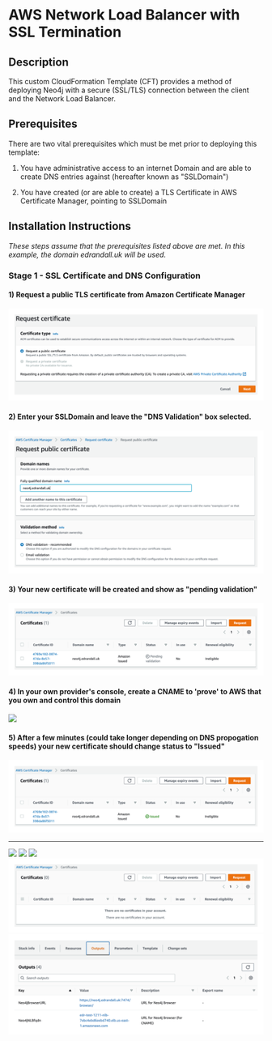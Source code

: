 # AWS Network Load Balancer with SSL Termination

## Description

This custom CloudFormation Template (CFT) provides a method of deploying Neo4j with a secure (SSL/TLS) connection between the client and the Network Load Balancer.

## Prerequisites

There are two vital prerequisites which must be met prior to deploying this template:

1) You have administrative access to an internet Domain and are able to create DNS entries against (hereafter known as "SSLDomain")

2) You have created (or are able to create) a TLS Certificate in AWS Certificate Manager, pointing to SSLDomain

## Installation Instructions

_These steps assume that the prerequisites listed above are met.  In this example, the domain edrandall.uk will be used._

### Stage 1 - SSL Certificate and DNS Configuration

#### 1) Request a public TLS certificate from Amazon Certificate Manager
![](images/request-certificate.png?raw=true)

#### 2) Enter your SSLDomain and leave the "DNS Validation" box selected.
![](images/request-public-certificate.png?raw=true)

#### 3) Your new certificate will be created and show as "pending validation"
![](images/cert-pending-validation.png?raw=true)

#### 4) In your own provider's console, create a CNAME to 'prove' to AWS that you own and control this domain
![](images/create-cname-dns-ownership?raw=true)

#### 5) After a few minutes (could take longer depending on DNS propogation speeds) your new certificate should change status to "Issued"
![](images/cert-issued.png?raw=true)


---

![](images/crt-config?raw=true)
![](images/create-cns-for-nlb.png?raw=true)
![](images/neo4j-behind-ssl?raw=true)
![](images/no-certificates.png?raw=true)
![](images/outputs.png?raw=true)








